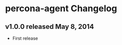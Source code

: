 percona-agent Changelog
=======================

v1.0.0 released May 8, 2014
---------------------------

* First release

